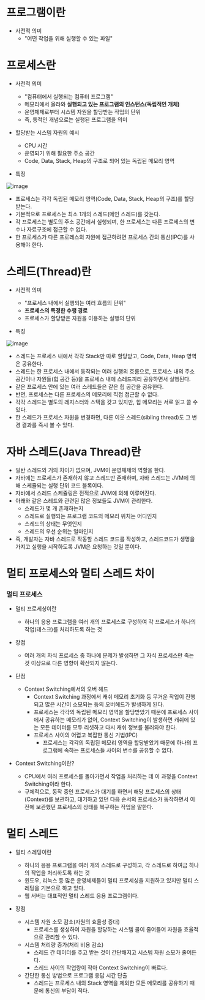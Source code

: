 <h1> 프로그램이란 </h1>

- 사전적 의미
  - "어떤 작업을 위해 실행할 수 있는 파일"

<h1> 프로세스란 </h1>

- 사전적 의미
  - "컴퓨터에서 실행되는 컴퓨터 프로그램"
  - 메모리에서 올라와 <b> 실행되고 있는 프로그램의 인스턴스(독립적인 개체) </b>
  - 운영체제로부터 시스템 자원을 할당받는 작업의 단위
  - 즉, 동적인 개념으로는 실행된 프로그램을 의미

- 할당받는 시스템 자원의 예시
  - CPU 시간
  - 운영되기 위해 필요한 주소 공간
  - Code, Data, Stack, Heap의 구조로 되어 있는 독립된 메모리 영역

- 특징

![image](https://user-images.githubusercontent.com/62228401/222855002-bd5dc8a3-21ff-46b8-ac65-add11b563ab1.png)

 - 프로세스는 각각 독립된 메모리 영역(Code, Data, Stack, Heap의 구조)를 할당 받는다.
 - 기본적으로 프로세스는 최소 1개의 스레드(메인 스레드)를 갖는다.
 - 각 프로세스는 별도의 주소 공간에서 실행되며, 한 프로세스는 다른 프로세스의 변수나 자료구조에 접근할 수 없다.
 - 한 프로세스가 다른 프로레스의 자원에 접근하려면 프로세스 간의 통신(IPC)를 사용해야 한다.


<h1> 스레드(Thread)란 </h1>

- 사전적 의미
  - "프로세스 내에서 실행되는 여러 흐름의 단위"
  - <b> 프로세스의 특정한 수행 경로 </b>
  - 프로세스가 할당받은 자원을 이용하는 실행의 단위

- 특징

![image](https://user-images.githubusercontent.com/62228401/222855402-5fc7a8d7-0879-48f6-b580-40e328f3a935.png)

- 스레드는 프로세스 내에서 각각 Stack만 따로 할당받고, Code, Data, Heap 영역은 공유한다.
- 스레드는 한 프로세스 내에서 동작되는 여러 실행의 흐름으로, 프로세스 내의 주소 공간이나 자원들(힙 공간 등)을 프로세스 내에 스레드끼리 공유하면서 실행된다.
- 같은 프로세스 안에 있는 여러 스레드들은 같은 힙 공간을 공유한다. 
- 반면, 프로세스는 다른 프로세스의 메모리에 직접 접근할 수 없다.
- 각각 스레드는 별도의 레지스터와 스택을 갖고 있지만, 힙 메모리는 서로 읽고 쓸 수 있다.
- 한 스레드가 프로세스 자원을 변경하면, 다른 이웃 스레드(sibling thread)도 그 변경 결과를 즉시 볼 수 있다.

<h1> 자바 스레드(Java Thread)란 </h1>

- 일반 스레드와 거의 차이가 없으며, JVM이 운영체제의 역할을 한다.
- 자바에는 프로세스가 존재하지 않고 스레드만 존재하며, 자바 스레드는 JVM에 의해 스케쥴되는 실행 단위 코드 블록이다.
- 자바에서 스레드 스케쥴링은 전적으로 JVM에 의해 이루어진다.
- 아래와 같은 스레드와 관련된 많은 정보들도 JVM이 관리한다.
  - 스레드가 몇 개 존재하는지
  - 스레드로 실행되는 프로그램 코드의 메모리 위치는 어디인지
  - 스레드의 상태는 무엇인지
  - 스레드의 우선 순위는 얼마인지
- 즉, 개발자는 자바 스레드로 작동할 스레드 코드를 작성하고, 스레드코드가 생명을 가지고 실행을 시작하도록 JVM은 요청하는 것일 뿐이다.

<h1> 멀티 프로세스와 멀티 스레드 차이 </h1>

<h3> 멀티 프로세스 </h3>

- 멀티 프로세싱이란
  - 하나의 응용 프로그램을 여러 개의 프로세스로 구성하여 각 프로세스가 하나의 작업(테스크)를 처리하도록 하는 것

- 장점
  - 여러 개의 자식 프로세스 중 하나에 문제가 발생하면 그 자식 프로세스만 죽는 것 이상으로 다른 영향이 확산되지 않는다.

- 단점
  - Context Switching에서의 오버 헤드
    - Context Switching 과정에서 캐쉬 메모리 초기화 등 무거운 작업이 진행되고 많은 시간이 소모되는 등의 오버헤드가 발생하게 된다.
    - 프로세스는 각각의 독립된 메모리 영역을 할당받았기 때문에 프로세스 사이에서 공유하는 메모리가 없어, Context Switching이 발생하면 캐쉬에 있는 모든 데이터를 모두 리셋하고 다시 캐쉬 정보를 불러와야 한다.
    - 프로세스 사이의 어렵고 복잡한 통신 기법(IPC)
      - 프로세스는 각각의 독립된 메모리 영역을 할당받았기 때문에 하나의 프로그램에 속하는 프로세스들 사이의 변수를 공유할 수 없다.

- Context Switching이란?
  
  - CPU에서 여러 프로세스를 돌아가면서 작업을 처리하는 데 이 과정을 Context Switching이라 한다.
  - 구체적으로, 동작 중인 프로세스가 대기를 하면서 해당 프로세스의 상태(Context)를 보관하고, 대기하고 있던 다음 순서의 프로세스가 동작하면서 이전에 보관했던 프로세스의 상태를 복구하는 작업을 말한다.


<h1> 멀티 스레드 </h1>

- 멀티 스레딩이란
  - 하나의 응용 프로그램을 여러 개의 스레드로 구성하고, 각 스레드로 하여금 하나의 작업을 처리하도록 하는 것
  - 윈도우, 리눅스 등 많은 운영체제들이 멀티 프로세싱을 지원하고 있지만 멀티 스레딩을 기본으로 하고 있다.
  - 웹 서버는 대표적인 멀티 스레드 응용 프로그램이다.

- 장점
  - 시스템 자원 소모 감소(자원의 효율성 증대)
    - 프로세스를 생성하여 자원을 할당하는 시스템 콜이 줄어들어 자원을 효율적으로 관리할 수 있다.
  - 시스템 처리량 증가(처리 비용 감소)
    - 스레드 간 데이터를 주고 받는 것이 간단해지고 시스템 자원 소모가 줄어든다.
    - 스레드 사이의 작업량이 작아 Context Switching이 빠르다.
  - 간단한 통신 방법으로 프로그램 응답 시간 단출
    - 스레드는 프로세스 내의 Stack 영역을 제외한 모든 메모리를 공유하기 때문에 통신의 부담이 적다.
